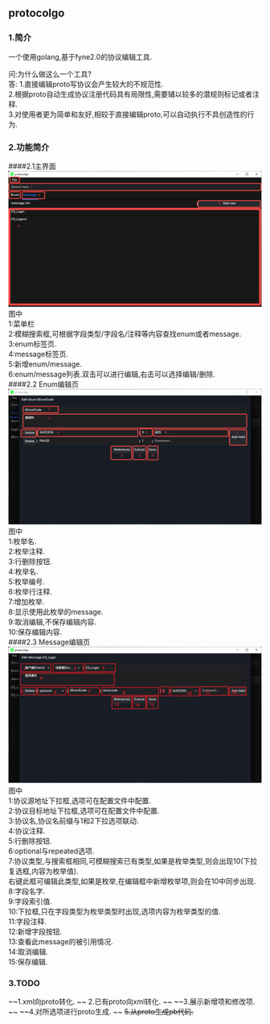 protocolgo
---------------------------------
### 1.简介
一个使用golang,基于fyne2.0的协议编辑工具.

问:为什么做这么一个工具?    
答: 1.直接编辑proto写协议会产生较大的不规范性.  
    2.根据proto自动生成协议注册代码具有局限性,需要辅以较多的潜规则标记或者注释.  
    3.对使用者更为简单和友好,相较于直接编辑proto,可以自动执行不具创造性的行为.  

### 2.功能简介
####2.1主界面
![主界面](./docs/main_page.png)
图中  
    1:菜单栏  
    2:模糊搜索框,可根据字段类型/字段名/注释等内容查找enum或者message.  
    3:enum标签页.  
    4:message标签页.  
    5:新增enum/message.  
    6:enum/message列表.双击可以进行编辑,右击可以选择编辑/删除.  
####2.2 Enum编辑页
![Enum编辑页](./docs/enum_page.png)
图中  
    1:枚举名.  
    2:枚举注释.  
    3:行删除按钮.  
    4:枚举名.  
    5:枚举编号.  
    6:枚举行注释.  
    7:增加枚举.  
    8:显示使用此枚举的message.  
    9:取消编辑,不保存编辑内容.  
    10:保存编辑内容.  
####2.3 Message编辑页
![Message编辑页](./docs/message_page.png)
图中  
    1:协议源地址下拉框,选项可在配置文件中配置.  
    2:协议目标地址下拉框,选项可在配置文件中配置.  
    3:协议名,协议名前缀与1和2下拉选项联动.  
    4:协议注释.  
    5:行删除按钮.  
    6:optional与repeated选项.  
    7:协议类型,与搜索框相同,可模糊搜索已有类型,如果是枚举类型,则会出现10(下拉复选框,内容为枚举值).  
      右键此框可编辑此类型,如果是枚举,在编辑框中新增枚举项,则会在10中同步出现.  
    8:字段名字.  
    9:字段索引值.  
    10:下拉框,只在字段类型为枚举类型时出现,选项内容为枚举类型的值.  
    11:字段注释.  
    12:新增字段按钮.  
    13:查看此message的被引用情况.  
    14:取消编辑.  
    15:保存编辑.  

### 3.TODO
~~1.xml向proto转化.  ~~
2.已有proto向xml转化.  ~~
~~3.展示新增项和修改项.  ~~
~~4.对所选项进行proto生成.  ~~
~~5.从proto生成pb代码.~~